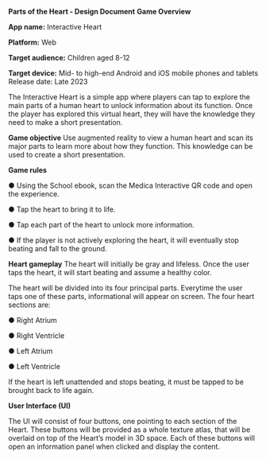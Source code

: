 **Parts of the Heart - Design Document**
__Game Overview__

__App name:__ Interactive Heart

__Platform:__ Web

__Target audience:__ Children aged 8-12

__Target device:__ Mid- to high-end Android and iOS mobile phones and tablets Release date: Late 2023

The Interactive Heart is a simple app where players can tap to explore the main parts of a human heart to unlock information about its function. Once the player has explored this virtual heart, they will have the knowledge they need to make a short presentation.

__Game objective__
Use augmented reality to view a human heart and scan its major parts to learn more about how they function. This knowledge can be used to create a short presentation.

__Game rules__

● Using the School ebook, scan the Medica Interactive QR code and open the experience.

● Tap the heart to bring it to life.

● Tap each part of the heart to unlock more information.

● If the player is not actively exploring the heart, it will eventually stop beating and fall to the ground.

__Heart gameplay__
The heart will initially be gray and lifeless. Once the user taps the heart, it will start beating and assume a healthy color.

The heart will be divided into its four principal parts. Everytime the user taps one of these parts, informational will appear on screen. The four heart sections are:

● Right Atrium

● Right Ventricle

● Left Atrium

● Left Ventricle

If the heart is left unattended and stops beating, it must be tapped to be brought back to life again.

__User Interface (UI)__

The UI will consist of four buttons, one pointing to each section of the Heart. These buttons will be provided as a whole texture atlas, that will be overlaid on top of the Heart’s model in 3D space.
Each of these buttons will open an information panel when clicked and display the content.




